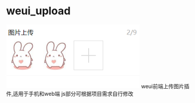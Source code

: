 # weui_upload
 ![image](https://github.com/caile1993/weui_upload/blob/master/示例图片.png)
 weui前端上传图片插件,适用于手机和web端
 js部分可根据项目需求自行修改
